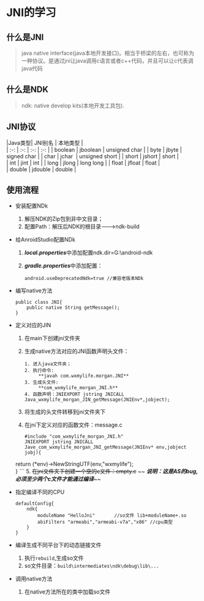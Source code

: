 # JNI的学习
 
## 什么是JNI
	
> java native interface(java本地开发接口)。相当于桥梁的左右，也可称为一种协议。是通过jni让java调用c语言或者c++代码，并且可以让c代表调java代码


## 什么是NDK

> ndk: native develop kits(本地开发工具包).

## JNI协议


|Java类型| JNI别名 | 本地类型 |  
| :-: | :-: | :-: | :-: |
| boolean | jboolean | unsigned char |
| byte | jbyte | signed char | 
| char | jchar  | unsigned short | 
| short | jshort | short |  
| int | jint | int |
| long | jlong | long long | 
| float | jfloat | float |  
| double | jdouble | double |  


## 使用流程

- 安装配置NDk
    1. 解压NDK的Zip包到非中文目录；
    2. 配置Path：解压后NDK的根目录--->ndk-build 
- 给AnroidStudio配置NDk
    1. ***local.properties***中添加配置ndk.dir=G\:\\android-ndk
    2. ***gradle.properties***中添加配置：
    
        ~~~
        android.useDeprecatedNdk=true //兼容老版本NDk
        ~~~
- 编写native方法

    ~~~
    public class JNI{
        public native String getMessage();
    }   
    ~~~
- 定义对应的JIN
    1. 在main下创建jni文件夹
    2. 生成native方法对应的JNI函数声明头文件：
       
       ~~~
       1. 进入java文件夹；
       2. 执行命令:
            **javah com.wxmylife.morgan.JNI**
       3. 生成头文件: 
            **com_wxmylife_morgan_JNI.h**
       4. 函数声明：JNIEXPORT jstring JNICALL Java_wxmylife_morgan_JIN_getMessage(JNIEnv*,jobject);
       ~~~
       
    3. 将生成的头文件转移到jni文件夹下
    4. 在jni下定义对应的函数文件：message.c
        
        ```
        #include "com_wxmylife_morgan_JNI.h"
        JNIEXPORT jstring JNICALL Jave_com_wxmylife_morgan_JNI_getMessage(JNIEnv* env,jobject jobj){
    return (*env)->NewStringUTF(env,"wxmylife");                
}
        ```
    5. ~~在jni文件夹下创建一个空的c文件：empty.c~~
      ~~ ***说明：这是AS的bug,必须至少两个c文件才能通过编译***~~

- 指定编译不同的CPU

    ```
    defaultConfig{
        ndk{
            moduleName "HelloJni"       //so文件 lib+moduleName+.so
            abiFilters "armeabi","armeabi-v7a","x86" //cpu类型
        }
    }
    ```
    
- 编译生成不同平台下的动态链接文件
    1. 执行`rebuild`,生成so文件
    2. so文件目录：`build\intermediates\ndk\debug\lib\...`
- 调用native方法
    1. 在native方法所在的类中加载so文件


